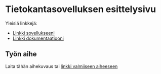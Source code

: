 # Tietokantasovelluksen esittelysivu

Yleisiä linkkejä:

* [Linkki sovellukseeni](http://tviivi.users.cs.helsinki.fi/tsoha/)
* [Linkki dokumentaatiooni](https://github.com/tviivi/Tsoha-Bootstrap/blob/master/doc/doc%20vko1.pdf)

## Työn aihe

Laita tähän aihekuvaus tai [linkki valmiiseen aiheeseen](http://advancedkittenry.github.io/suunnittelu_ja_tyoymparisto/aiheet/Muistilista.html) 
